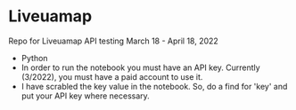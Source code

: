 # Liveuamap
Repo for Liveuamap API testing March 18 - April 18, 2022
- Python 
- In order to run the notebook you must have an API key. Currently (3/2022), you must have a paid account to use it. 
- I have scrabled the key value in the notebook. So, do a find for 'key' and put your API key where necessary.
